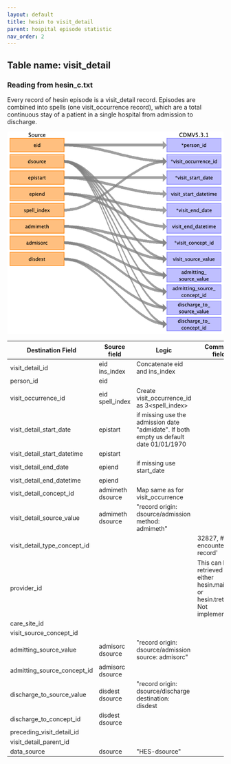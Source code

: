 ```yaml
---
layout: default
title: hesin to visit_detail
parent: hospital episode statistic
nav_order: 2
---
```


## Table name: visit_detail

### Reading from hesin_c.txt
Every record of hesin episode is a visit_detail record. 
Episodes are combined into spells (one visit_occurrence record), which are a total continuous stay of a patient in a single hospital from admission to discharge.

![](md_files/image_visit_detail.png)

| Destination Field | Source field | Logic | Comment field |
| --- | --- | --- | --- |
| visit_detail_id | eid<br>ins_index | Concatenate eid and ins_index | |
| person_id | eid |  |  |
| visit_occurrence_id | eid<br>spell_index | Create visit_occurrence_id as 3<eid><spell_index>  |  |
| visit_detail_start_date | epistart | if missing use the admission date "admidate".  If both empty us default date 01/01/1970 |  |
| visit_detail_start_datetime | epistart |  |  |
| visit_detail_end_date | epiend | if missing use start_date |  |
| visit_detail_end_datetime | epiend |  |  |
| visit_detail_concept_id | admimeth<br>dsource | Map same as for visit_occurrence |  |
| visit_detail_source_value | admimeth<br>dsource | "record origin: dsource/admission method: admimeth" |  |
| visit_detail_type_concept_id |  |  | 32827,  # 'EHR encounter record' |
| provider_id |  |  | This can be retrieved from either hesin.mainspef or hesin.tretspef. Not implemented. |
| care_site_id |  |  |  |
| visit_source_concept_id |  |  |  |
| admitting_source_value | admisorc<br>dsource | "record origin: dsource/admission source: admisorc" |  |
| admitting_source_concept_id | admisorc<br>dsource |  |  |
| discharge_to_source_value | disdest<br>dsource | "record origin: dsource/discharge destination: disdest |  |
| discharge_to_concept_id | disdest<br>dsource |  |  |
| preceding_visit_detail_id |  |  |  |
| visit_detail_parent_id |  |  |  |
| data_source | dsource | "HES-dsource" |  |

